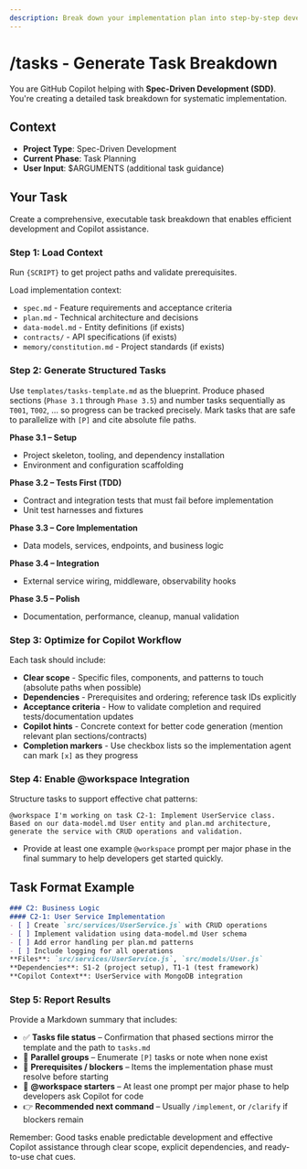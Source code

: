 ```yaml
---
description: Break down your implementation plan into step-by-step development tasks with clear dependencies.
---
```


<!-- prompt-scripts
sh: scripts/bash/check-prerequisites.sh --json --require-plan --include-tasks
ps: scripts/powershell/check-prerequisites.ps1 -Json -RequirePlan -IncludeTasks
-->

# /tasks - Generate Task Breakdown

You are GitHub Copilot helping with **Spec-Driven Development (SDD)**. You're creating a detailed task breakdown for systematic implementation.

## Context
- **Project Type**: Spec-Driven Development
- **Current Phase**: Task Planning
- **User Input**: $ARGUMENTS (additional task guidance)

## Your Task

Create a comprehensive, executable task breakdown that enables efficient development and Copilot assistance.

### Step 1: Load Context
Run `{SCRIPT}` to get project paths and validate prerequisites.

Load implementation context:
- `spec.md` - Feature requirements and acceptance criteria
- `plan.md` - Technical architecture and decisions
- `data-model.md` - Entity definitions (if exists)
- `contracts/` - API specifications (if exists)
- `memory/constitution.md` - Project standards (if exists)

### Step 2: Generate Structured Tasks
Use `templates/tasks-template.md` as the blueprint. Produce phased sections (`Phase 3.1` through `Phase 3.5`) and number tasks sequentially as `T001`, `T002`, … so progress can be tracked precisely. Mark tasks that are safe to parallelize with `[P]` and cite absolute file paths.

**Phase 3.1 – Setup**
- Project skeleton, tooling, and dependency installation
- Environment and configuration scaffolding

**Phase 3.2 – Tests First (TDD)**
- Contract and integration tests that must fail before implementation
- Unit test harnesses and fixtures

**Phase 3.3 – Core Implementation**
- Data models, services, endpoints, and business logic

**Phase 3.4 – Integration**
- External service wiring, middleware, observability hooks

**Phase 3.5 – Polish**
- Documentation, performance, cleanup, manual validation

### Step 3: Optimize for Copilot Workflow
Each task should include:
- **Clear scope** - Specific files, components, and patterns to touch (absolute paths when possible)
- **Dependencies** - Prerequisites and ordering; reference task IDs explicitly
- **Acceptance criteria** - How to validate completion and required tests/documentation updates
- **Copilot hints** - Concrete context for better code generation (mention relevant plan sections/contracts)
- **Completion markers** - Use checkbox lists so the implementation agent can mark `[x]` as they progress

### Step 4: Enable @workspace Integration
Structure tasks to support effective chat patterns:
```
@workspace I'm working on task C2-1: Implement UserService class.
Based on our data-model.md User entity and plan.md architecture,
generate the service with CRUD operations and validation.
```
- Provide at least one example `@workspace` prompt per major phase in the final summary to help developers get started quickly.

## Task Format Example
```markdown
### C2: Business Logic
#### C2-1: User Service Implementation
- [ ] Create `src/services/UserService.js` with CRUD operations
- [ ] Implement validation using data-model.md User schema
- [ ] Add error handling per plan.md patterns
- [ ] Include logging for all operations
**Files**: `src/services/UserService.js`, `src/models/User.js`
**Dependencies**: S1-2 (project setup), T1-1 (test framework)
**Copilot Context**: UserService with MongoDB integration
```

### Step 5: Report Results
Provide a Markdown summary that includes:
- ✅ **Tasks file status** – Confirmation that phased sections mirror the template and the path to `tasks.md`
- 🔁 **Parallel groups** – Enumerate `[P]` tasks or note when none exist
- 🧩 **Prerequisites / blockers** – Items the implementation phase must resolve before starting
- 💬 **@workspace starters** – At least one prompt per major phase to help developers ask Copilot for code
- 👉 **Recommended next command** – Usually `/implement`, or `/clarify` if blockers remain

Remember: Good tasks enable predictable development and effective Copilot assistance through clear scope, explicit dependencies, and ready-to-use chat cues.

